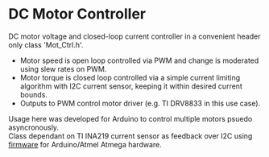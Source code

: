 # DC Motor Controller

DC motor voltage and closed-loop current controller in a convenient header only class 'Mot_Ctrl.h'. 
<br />
- Motor speed is open loop controlled via PWM and change is moderated using slew rates on PWM. 
- Motor torque is closed loop controlled via a simple current limiting algorithm with I2C current sensor, keeping it within desired current bounds.
- Outputs to PWM control motor driver (e.g. TI DRV8833 in this use case).

Usage here was developed for Arduino to control multiple motors psuedo asyncronously. <br />
Class dependant on TI INA219 current sensor as feedback over I2C using [firmware](https://github.com/jeffleo/Arduino-INA219) for Arduino/Atmel Atmega hardware.
